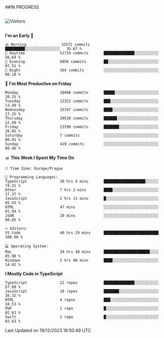 ##IN PROGRESS
##
![Visitors](https://komarev.com/ghpvc/?username=petrbui&style=for-the-badge&label=Visitors+👀)



##
<!--
[![My GitHub stats](https://github-readme-stats.vercel.app/api?username=petrbui&theme=github_dark)](https://github.com/anuraghazra/github-readme-stats)

[![My wakatime stats](https://github-readme-stats.vercel.app/api/wakatime?username=petrbui&theme=github_dark)](https://github.com/anuraghazra/github-readme-stats)
-->
<!--START_SECTION:waka-->
**I'm an Early 🐤** 

```text
🌞 Morning                32572 commits       █████████░░░░░░░░░░░░░░░░   35.67 % 
🌆 Daytime                51719 commits       ██████████████░░░░░░░░░░░   56.64 % 
🌃 Evening                6856 commits        ██░░░░░░░░░░░░░░░░░░░░░░░   07.51 % 
🌙 Night                  164 commits         ░░░░░░░░░░░░░░░░░░░░░░░░░   00.18 % 
```
📅 **I'm Most Productive on Friday** 

```text
Monday                   18488 commits       █████░░░░░░░░░░░░░░░░░░░░   20.25 % 
Tuesday                  12322 commits       ███░░░░░░░░░░░░░░░░░░░░░░   13.49 % 
Wednesday                15747 commits       ████░░░░░░░░░░░░░░░░░░░░░   17.25 % 
Thursday                 20538 commits       ██████░░░░░░░░░░░░░░░░░░░   22.49 % 
Friday                   23790 commits       ███████░░░░░░░░░░░░░░░░░░   26.05 % 
Saturday                 7 commits           ░░░░░░░░░░░░░░░░░░░░░░░░░   00.01 % 
Sunday                   419 commits         ░░░░░░░░░░░░░░░░░░░░░░░░░   00.46 % 
```


📊 **This Week I Spent My Time On** 

```text
🕑︎ Time Zone: Europe/Prague

💬 Programming Languages: 
TypeScript               30 hrs 4 mins       ███████████████████░░░░░░   74.31 % 
Other                    7 hrs 2 mins        ████░░░░░░░░░░░░░░░░░░░░░   17.37 % 
JavaScript               2 hrs 11 mins       █░░░░░░░░░░░░░░░░░░░░░░░░   05.43 % 
HTML                     47 mins             ░░░░░░░░░░░░░░░░░░░░░░░░░   01.94 % 
JSON                     20 mins             ░░░░░░░░░░░░░░░░░░░░░░░░░   00.85 % 

🔥 Editors: 
VS Code                  40 hrs 29 mins      █████████████████████████   100.00 % 

💻 Operating System: 
Mac                      34 hrs 48 mins      █████████████████████░░░░   85.98 % 
Windows                  5 hrs 40 mins       ████░░░░░░░░░░░░░░░░░░░░░   14.02 % 
```

**I Mostly Code in TypeScript** 

```text
TypeScript               22 repos            ██████████████░░░░░░░░░░░   57.89 % 
JavaScript               10 repos            ███████░░░░░░░░░░░░░░░░░░   26.32 % 
HTML                     4 repos             ███░░░░░░░░░░░░░░░░░░░░░░   10.53 % 
PHP                      1 repo              █░░░░░░░░░░░░░░░░░░░░░░░░   02.63 % 
Swift                    1 repo              █░░░░░░░░░░░░░░░░░░░░░░░░   02.63 % 
```




 Last Updated on 19/12/2023 18:50:49 UTC
<!--END_SECTION:waka-->
